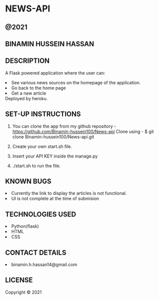 ## <h1> NEWS-API </h1>

## @2021
## BINAMIN HUSSEIN HASSAN

## DESCRIPTION
A Flask powered application where the user can:
    <li>See various news sources on the homepage of the application.</li>
    <li>Go back to the home page</li>
    <li>Get a new article</li>
Deployed by heroku.

## SET-UP INSTRUCTIONS
1. You can clone the app from my github repository - https://github.com/Binamin-hussein100/News-api
Clone using - $ git clone Binamin-hussein100/News-api.git

2. Create your own start.sh file.

3. Insert your API KEY inside the manage.py

4. ./start.sh to run the file.

## KNOWN BUGS
<li>Currently the link to display the articles is not functional.</li>
<li>UI is not complete at the time of submision </li>

## TECHNOLOGIES USED

<li>Python(flask)</li>
<li>HTML</li>
<li>CSS</li>

## CONTACT DETAILS
<li>binamin.h.hassan14@gmail.com</li>

## LICENSE
Copyright © 2021
